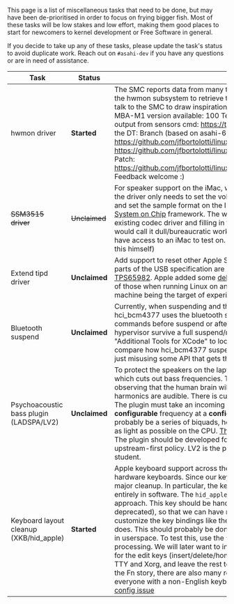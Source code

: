 This page is a list of miscellaneous tasks that need to be done, but may have been de-prioritised in order to focus on frying bigger fish.
Most of these tasks will be low stakes and low effort, making them good places to start for newcomers to kernel development or Free Software
in general.

If you decide to take up any of these tasks, please update the task's status to avoid duplicate work. Reach out on `#asahi-dev` if you have
any questions or are in need of assistance.

| Task | Status | Description | Contact |
| ---- | ------ | ----------- | ------- |
| hwmon driver | **Started** |The SMC reports data from many thermal and power sensors in these machines. We need a driver for the hwmon subsystem to retrieve these values in userspace. There are already multiple drivers that talk to the SMC to draw inspiration from, so this shouldn't be too difficult. <br> MBA-M1 version available: 100 Temp sensors, 34 Current sensors, 28 Voltage sensors. Example of output from sensors cmd: https://tpaste.us/pn7g. 2023-02-11 : new version with label per key from the DT: Branch (based on asahi-6.1.2): https://github.com/jfbortolotti/linux/commits/hwmon_smc_6.1-2_dt_w_label Commit: https://github.com/jfbortolotti/linux/commit/dac5c2b060d3201ee3de26da64a0c2ba3c36dca1 Patch: https://github.com/jfbortolotti/linux/commit/dac5c2b060d3201ee3de26da64a0c2ba3c36dca1.patch. Feedback welcome :) | marcan<br>jeffmiw |
| ~~SSM3515 driver~~ |  ~~Unclaimed~~ | For speaker support on the iMac, we need a driver for the [SSM3515](https://www.analog.com/en/products/ssm3515.html) speaker amp part. Pretty much the driver only needs to set the volume, request a power-up of all the relevant circuitry inside the chip and set the sample format on the I2S bus while having the right interface of a codec driver in the [ALSA System on Chip](https://www.kernel.org/doc/html/latest/sound/soc/index.html) framework. The work will mostly consist of cannibalizing the boilerplate from an existing codec driver and filling in the specifics of the register map of the part in question. All in all I would call it dull/bureaucratic work, so choose it only if you have some special interest in it, and also have access to an iMac to test on. I (povik) will be happy to consult it. (Note: povik ended up taking on this himself) | povik|
| Extend tipd driver | **Unclaimed** | Add support to reset other Apple Silicon machines, and to enable serial, to [tipd](https://github.com/AsahiLinux/linux/blob/asahi/drivers/usb/typec/tipd/core.c). On the Macs, some parts of the USB specification are implemented by (undocumented) CD321x chips, similar to [TPS65982](https://www.ti.com/lit/ds/symlink/tps65982.pdf). Apple added some [debugging features](https://github.com/AsahiLinux/docs/wiki/HW:USB-PD) to their Type-C ports, and if we want to make use of those when running Linux on an M1/M2 host for development (connected to another M1/M2 machine being the target of experimentation), we need to extend the `tipd` driver. | suggested by sven |
| Bluetooth suspend | **Unclaimed** | Currently, when suspending and then resuming Bluetooth breaks. This is either an issue with the way hci_bcm4377 uses the bluetooth suspend API or we are missing some special vendor-specific commands before suspend or after resume. It's probably possible to figure this out without making the hypervisor survive a full suspend/resume cycle by using Apple's PacketLogger which is part of the "Additional Tools for XCode" to look for additional commands. It's probably also a good idea to compare how hci_bcm4377 suspend works to other Bluetooth drivers since it's also possible that it's just misusing some API that gets the device stuck in a wrong state. | sven |
| Psychoacoustic bass plugin (LADSPA/LV2) | **Unclaimed** | To protect the speakers on the laptops from overexcursion, it is necessary to run a high pass filter which cuts out bass frequencies. This is true of virtually all microspeakers. We get around this by observing that the human brain will faithfully reconstruct missing bass frequencies so long as their harmonics are audible. There is currently no LSP plugin which does this, so one needs to be created. The plugin must take an incoming stereo signal and amplify the harmonics of anything below a **configurable** frequency at a **configurable** gain. The easiest and most performant way to do this would probably be a series of biquads, however implementation details are up to you so long as it's fast and as light as possible on the CPU. <a href="https://au.mathworks.com/help/audio/ug/psychoacoustic-bass-enhancement-for-band-limited-signals.html">This Mathworks page</a> describes what needs to happen in more detail. The plugin should be developed for eventual inclusion in the Linux Studio Plugins project, as per our upstream-first policy. LV2 is the preferred SDK. This is a great little project for an applied maths/CS student. | chadmed |
| Keyboard layout cleanup (XKB/hid_apple) | **Started** | Apple keyboard support across the Linux desktop stack has been hit-and-miss, across layouts and hardware keyboards. Since our keyboard drivers are not upstream yet, we have the chance to do some major cleanup. In particular, the keyboards on these machines have a soft *Fn* key that is handled entirely in software. The `hid_apple` driver currently does this in the kernel, but this is the wrong approach. This key should be handled in userspace in XKB/Wayland (Xorg cannot do it, but it's deprecated), so that we can have more comprehensive Fn key mappings including letting users customize the key bindings like they would any other modifier key, or offer special symbols like macOS does. This should probably be done by introducing new XKB keyboard models, which do this mapping in userspace. To test this, use the `fnmode=0` module parameter for `hid_apple` to disable all Fn key processing. We will later want to introduce a new fnmode that *only* does Fn key combination emulation for the edit keys (insert/delete/home/end/pgup/pgdown), which is the minimum required for a usable TTY and Xorg, and leave the rest to XKB, defaulting to this mode on Apple Silicon machines. Besides the Fn story, there are also many regional Mac layouts that need to be fixed in XKB configuration, and everyone with a non-English keyboard is welcome to help out with that effort. [Relevant xkeyboard-config issue](https://gitlab.freedesktop.org/xkeyboard-config/xkeyboard-config/-/issues/379)| marcan dottedmag |